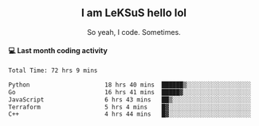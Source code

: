 <h2 align="center">I am LeKSuS hello lol</h2>
<p align="center">So yeah, I code. Sometimes.</p>

#### :computer: Last month coding activity
<!--START_SECTION:waka-->

```txt
Total Time: 72 hrs 9 mins

Python                     18 hrs 40 mins  ██████▒░░░░░░░░░░░░░░░░░░   24.90 %
Go                         16 hrs 41 mins  █████▓░░░░░░░░░░░░░░░░░░░   22.26 %
JavaScript                 6 hrs 43 mins   ██▒░░░░░░░░░░░░░░░░░░░░░░   08.97 %
Terraform                  5 hrs 4 mins    █▓░░░░░░░░░░░░░░░░░░░░░░░   06.77 %
C++                        4 hrs 44 mins   █▓░░░░░░░░░░░░░░░░░░░░░░░   06.32 %
```

<!--END_SECTION:waka-->

